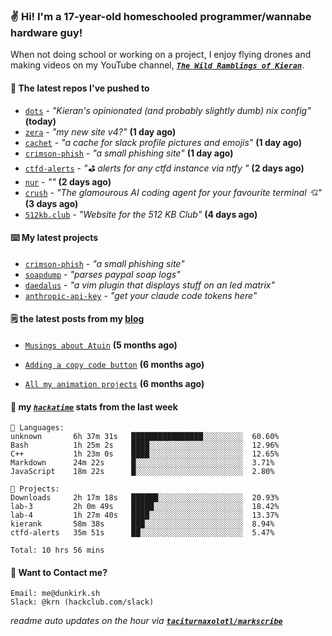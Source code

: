 ### ✌️ Hi! I'm a 17-year-old homeschooled programmer/wannabe hardware guy!

When not doing school or working on a project, I enjoy flying drones and making videos on my YouTube channel, [**_`The Wild Ramblings of Kieran`_**](https://youtube.com/@kieran.rambles).

#### 👷 The latest repos I've pushed to

- [`dots`](https://github.com/taciturnaxolotl/dots) - _"Kieran's opinionated (and probably slightly dumb) nix config"_ **(today)**
- [`zera`](https://github.com/taciturnaxolotl/zera) - _"my new site v4?"_ **(1 day ago)**
- [`cachet`](https://github.com/taciturnaxolotl/cachet) - _"a cache for slack profile pictures and emojis"_ **(1 day ago)**
- [`crimson-phish`](https://github.com/taciturnaxolotl/crimson-phish) - _"a small phishing site"_ **(1 day ago)**
- [`ctfd-alerts`](https://github.com/taciturnaxolotl/ctfd-alerts) - _"⛳ alerts for any ctfd instance via ntfy "_ **(2 days ago)**
- [`nur`](https://github.com/charmbracelet/nur) - _""_ **(2 days ago)**
- [`crush`](https://github.com/charmbracelet/crush) - _"The glamourous AI coding agent for your favourite terminal 💘"_ **(3 days ago)**
- [`512kb.club`](https://github.com/kevquirk/512kb.club) - _"Website for the 512 KB Club"_ **(4 days ago)**

#### ⌨️ My latest projects

- [`crimson-phish`](https://github.com/taciturnaxolotl/crimson-phish) - _"a small phishing site"_
- [`soapdump`](https://github.com/taciturnaxolotl/soapdump) - _"parses paypal soap logs"_
- [`daedalus`](https://github.com/taciturnaxolotl/daedalus) - _"a vim plugin that displays stuff on an led matrix"_
- [`anthropic-api-key`](https://github.com/taciturnaxolotl/anthropic-api-key) - _"get your claude code tokens here"_

#### 🗒️ the latest posts from my [blog](https://dunkirk.sh)

- [`Musings about Atuin`](https://dunkirk.sh/blog/atuin/) **(5 months ago)**

- [`Adding a copy code button`](https://dunkirk.sh/blog/adding-a-copy-button/) **(6 months ago)**

- [`All my animation projects`](https://dunkirk.sh/blog/my-animations/) **(6 months ago)**



#### 📡 my [_`hackatime`_](https://waka.hackclub.com) stats from the last week

```text
💾 Languages:
unknown       6h 37m 31s   ████████████████░░░░░░░░░  60.60%
Bash          1h 25m 2s    ████░░░░░░░░░░░░░░░░░░░░░  12.96%
C++           1h 23m 0s    ████░░░░░░░░░░░░░░░░░░░░░  12.65%
Markdown      24m 22s      █░░░░░░░░░░░░░░░░░░░░░░░░  3.71%
JavaScript    18m 22s      █░░░░░░░░░░░░░░░░░░░░░░░░  2.80%

💼 Projects:
Downloads     2h 17m 18s   ██████░░░░░░░░░░░░░░░░░░░  20.93%
lab-3         2h 0m 49s    █████░░░░░░░░░░░░░░░░░░░░  18.42%
lab-4         1h 27m 40s   ████░░░░░░░░░░░░░░░░░░░░░  13.37%
kierank       58m 38s      ███░░░░░░░░░░░░░░░░░░░░░░  8.94%
ctfd-alerts   35m 51s      ██░░░░░░░░░░░░░░░░░░░░░░░  5.47%

Total: 10 hrs 56 mins
```

#### 📮 Want to Contact me?

```text
Email: me@dunkirk.sh
Slack: @krn (hackclub.com/slack)
```

_readme auto updates on the hour via [**`taciturnaxolotl/markscribe`**](https://github.com/taciturnaxolotl/markscribe)_
